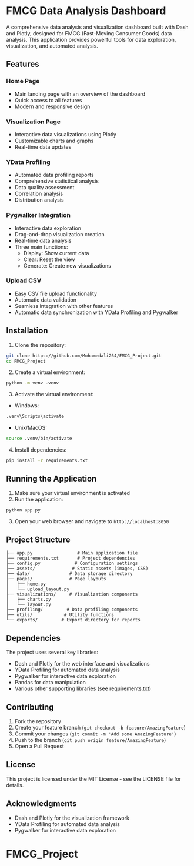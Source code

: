 # FMCG Data Analysis Dashboard

A comprehensive data analysis and visualization dashboard built with Dash and Plotly, designed for FMCG (Fast-Moving Consumer Goods) data analysis. This application provides powerful tools for data exploration, visualization, and automated analysis.

## Features

### Home Page
- Main landing page with an overview of the dashboard
- Quick access to all features
- Modern and responsive design

### Visualization Page
- Interactive data visualizations using Plotly
- Customizable charts and graphs
- Real-time data updates

### YData Profiling
- Automated data profiling reports
- Comprehensive statistical analysis
- Data quality assessment
- Correlation analysis
- Distribution analysis

### Pygwalker Integration
- Interactive data exploration
- Drag-and-drop visualization creation
- Real-time data analysis
- Three main functions:
  - Display: Show current data
  - Clear: Reset the view
  - Generate: Create new visualizations

### Upload CSV
- Easy CSV file upload functionality
- Automatic data validation
- Seamless integration with other features
- Automatic data synchronization with YData Profiling and Pygwalker

## Installation

1. Clone the repository:
```bash
git clone https://github.com/Mohamedali264/FMCG_Project.git
cd FMCG_Project
```

2. Create a virtual environment:
```bash
python -m venv .venv
```

3. Activate the virtual environment:
- Windows:
```bash
.venv\Scripts\activate
```
- Unix/MacOS:
```bash
source .venv/bin/activate
```

4. Install dependencies:
```bash
pip install -r requirements.txt
```

## Running the Application

1. Make sure your virtual environment is activated
2. Run the application:
```bash
python app.py
```
3. Open your web browser and navigate to `http://localhost:8050`

## Project Structure

```
├── app.py                 # Main application file
├── requirements.txt       # Project dependencies
├── config.py             # Configuration settings
├── assets/              # Static assets (images, CSS)
├── data/               # Data storage directory
├── pages/              # Page layouts
│   ├── home.py
│   └── upload_layout.py
├── visualizations/     # Visualization components
│   ├── charts.py
│   └── layout.py
├── profiling/         # Data profiling components
├── utils/            # Utility functions
└── exports/         # Export directory for reports
```

## Dependencies

The project uses several key libraries:
- Dash and Plotly for the web interface and visualizations
- YData Profiling for automated data analysis
- Pygwalker for interactive data exploration
- Pandas for data manipulation
- Various other supporting libraries (see requirements.txt)

## Contributing

1. Fork the repository
2. Create your feature branch (`git checkout -b feature/AmazingFeature`)
3. Commit your changes (`git commit -m 'Add some AmazingFeature'`)
4. Push to the branch (`git push origin feature/AmazingFeature`)
5. Open a Pull Request

## License

This project is licensed under the MIT License - see the LICENSE file for details.

## Acknowledgments

- Dash and Plotly for the visualization framework
- YData Profiling for automated data analysis
- Pygwalker for interactive data exploration 
# FMCG_Project

